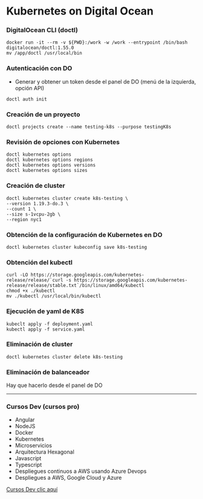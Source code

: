 # Kubernetes on Digital Ocean

### DigitalOcean CLI (doctl)

```
docker run -it --rm -v ${PWD}:/work -w /work --entrypoint /bin/bash digitalocean/doctl:1.55.0
mv /app/doctl /usr/local/bin
```

### Autenticación con DO

- Generar y obtener un token desde el panel de DO (menú de la izquierda, opción API)

```
doctl auth init
```

### Creación de un proyecto

```
doctl projects create --name testing-k8s --purpose testingK8s
```

### Revisión de opciones con Kubernetes

```
doctl kubernetes options
doctl kubernetes options regions
doctl kubernetes options versions
doctl kubernetes options sizes
```

### Creación de cluster

```
doctl kubernetes cluster create k8s-testing \
--version 1.19.3-do.3 \
--count 1 \
--size s-1vcpu-2gb \
--region nyc1
```

### Obtención de la configuración de Kubernetes en DO

```
doctl kubernetes cluster kubeconfig save k8s-testing
```

### Obtención del kubectl

```
curl -LO https://storage.googleapis.com/kubernetes-release/release/`curl -s https://storage.googleapis.com/kubernetes-release/release/stable.txt`/bin/linux/amd64/kubectl
chmod +x ./kubectl
mv ./kubectl /usr/local/bin/kubectl
```

### Ejecución de yaml de K8S

```
kubeclt apply -f deployment.yaml
kubectl apply -f service.yaml
```

### Eliminación de cluster

```
doctl kubernetes cluster delete k8s-testing
```

### Eliminación de balanceador

Hay que hacerlo desde el panel de DO

---

### Cursos Dev (cursos pro)

- Angular
- NodeJS
- Docker
- Kubernetes
- Microservicios
- Arquitectura Hexagonal
- Javascript
- Typescript
- Despliegues continuos a AWS usando Azure Devops
- Despliegues a AWS, Google Cloud y Azure

[Cursos Dev clic aquí](https://cursos-dev.com)

